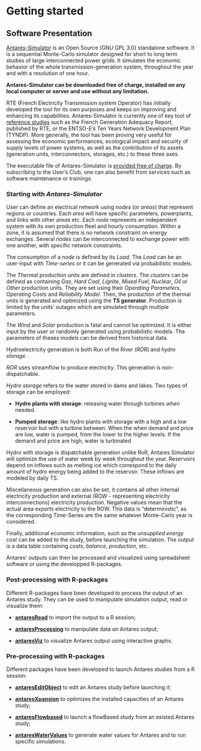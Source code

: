 # Getting started

## Software Presentation

[Antares-Simulator](https://antares-simulator.org ) is an Open Source (GNU GPL 3.0) standalone software. It is a sequential Monte-Carlo simulator designed for short to long term studies of large interconnected power grids. It simulates the economic behavior of the whole transmission-generation system, throughout the year and with a resolution of one hour.


**Antares-Simulator can be downloaded free of charge, installed on any local computer or server and use without any limitation.**


RTE (French Electricity Transmission system Operator) has initially developed the tool for its own purposes and keeps on improving and enhancing its capabilities. Antares-Simulator is currently one of key tool of [reference studies](https://antares-simulator.org/pages/etudes/4/) such as the French Generation Adequacy Report, published by RTE, or the ENTSO-E’s Ten Years Network Development Plan (TYNDP). More generally, the tool has been proving very useful for assessing the economic performances, ecological impact and security of supply levels of power systems, as well as the contribution of its assets (generation units, interconnectors, storages, etc.) to these three axes.


The executable file of Antares-Simulator is [provided free of charge](https://antares-simulator.org/pages/antares-simulator/6/). By subscribing to the User’s Club, one can also benefit from services such as software maintenance or trainings.

### Starting with _Antares-Simulator_

User can define an electrical network using _nodes_ (or _areas_) that represent regions or countries. Each _area_ will have specific parameters, powerplants, and links with other _areas_ etc. Each _node_ represents an independent system with its own production fleet and hourly consumption. Within a zone, it is assumed that there is no network constraint on energy exchanges. Several _nodes_ can be interconnected to exchange power with one another, with specific network constraints.

The consumption of a _node_ is defined by its _Load_. The _Load_ can be an user-input with _Time-series_ or it can be generated via probabilistic models.

The _Thermal_ production units are defined in _clusters_. The _clusters_ can be defined as containing _Gas_, _Hard Coal_, _Lignite_, _Mixed Fuel_, _Nuclear_, _Oil_ or _Other_ production units. They are set using their _Operating Parameters_, _Operating Costs_ and _Reliability Model_. Then, the production of the thermal units is generated and optimized using the **TS generator**. Production is limited by the units’ outages which are simulated through multiple parameters.


The _Wind_ and _Solar_ production is fatal and cannot be optimized. It is either input by the user or randomly generated using probabilistic models. The parameters of theses models can be derived from historical data.


Hydroelectricity generation is both Run of the River (_ROR_) and _hydro storage_.

_ROR_ uses streamflow to produce electricity. This generation is non-dispatchable.

_Hydro storage_ refers to the water stored in dams and lakes. Two types of storage can be employed: 

-	**Hydro plants with storage**: releasing water through turbines when needed.

-	**Pumped storage**: like hydro plants with storage with a high and a low reservoir but with a turbine between. When the when demand and price are low, water is pumped, from the lower to the higher levels. If the demand and price are high, water is turbinated

Hydro with storage is dispatchable generation unlike RoR, Antares Simulator will optimize the use of water week by week throughout the year. Reservoirs depend on inflows such as melting ice which correspond to the daily amount of hydro energy being added to the reservoir. These inflows are modeled by daily TS.


Miscellaneous generation can also be set, it contains all other internal electricity production and external (ROW - representing electricity interconnections) electricity production. Negative values mean that the actual area exports electricity to the ROW. This data is “deterministic”, as the corresponding Time-Series are the same whatever Monte-Carlo year is considered.

Finally, additional economic information, such as the _unsupplied energy cost_ can be added to the study, before launching the simulation. The output is a data table containing _costs_, _balance_, _production_, etc.


Antares' outputs can then be processed and visualized using spreadsheet software or using the developped R-packages.

### Post-processing with R-packages

Different R-packages have been developed to process the output of an Antares study. They can be used to manipulate simulation output, read or visualize them:

- [**antaresRead**](https://rte-antares-rpackage.github.io/antaresRead/index.html) to import the output to a R session;

- [**antaresProcessing**](https://github.com/rte-antares-rpackage/antaresProcessing) to manipulate data on Antares output;

- [**antaresViz**](https://rte-antares-rpackage.github.io/antaresViz/index.html) to visualize Antares output using interactive graphs.


### Pre-processing with R-packages

Different packages have been developed to launch Antares studies from a R session:

- [**antaresEditObject**](https://rte-antares-rpackage.github.io/antaresEditObject/index.html) to edit an Antares study before launching it; 

- [**antaresXpansion**](https://github.com/rte-antares-rpackage/antaresXpansion) to optimizes the installed capacities of an Antares study;

- [**antaresFlowbased**](https://github.com/rte-antares-rpackage/antaresFlowbased) to  launch a flowBased study from an existed Antares study; 

- [**antaresWaterValues**](https://rte-antares-rpackage.github.io/antaresWaterValues/index.html) to  generate water values for Antares and to run specific simulations.
